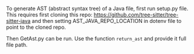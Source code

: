 To generate AST (abstract syntax tree) of a Java file, first run setup.py file.
This requires first cloning this repo: https://github.com/tree-sitter/tree-sitter-java 
and then setting AST_JAVA_REPO_LOCATION in dotenv file to point to the cloned repo.

Then GetAst.py can be run. Use the function `return_ast` and provide it full file path.
